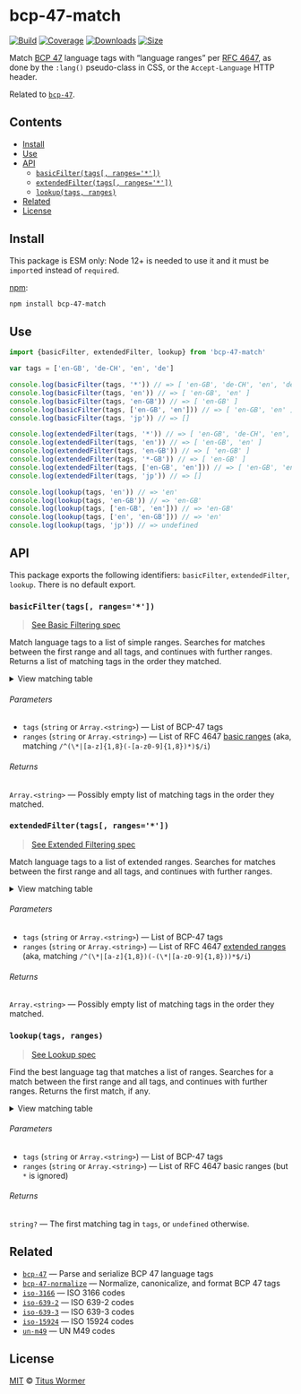 <!--lint disable no-html-->

# bcp-47-match

[![Build][build-badge]][build]
[![Coverage][coverage-badge]][coverage]
[![Downloads][downloads-badge]][downloads]
[![Size][size-badge]][size]

Match [BCP 47][spec] language tags with “language ranges” per [RFC 4647][match],
as done by the `:lang()` pseudo-class in CSS, or the `Accept-Language` HTTP
header.

Related to [`bcp-47`][bcp47].

## Contents

*   [Install](#install)
*   [Use](#use)
*   [API](#api)
    *   [`basicFilter(tags[, ranges='*'])`](#basicfiltertags-ranges)
    *   [`extendedFilter(tags[, ranges='*'])`](#extendedfiltertags-ranges)
    *   [`lookup(tags, ranges)`](#lookuptags-ranges)
*   [Related](#related)
*   [License](#license)

## Install

This package is ESM only: Node 12+ is needed to use it and it must be `import`ed
instead of `require`d.

[npm][]:

```sh
npm install bcp-47-match
```

## Use

```js
import {basicFilter, extendedFilter, lookup} from 'bcp-47-match'

var tags = ['en-GB', 'de-CH', 'en', 'de']

console.log(basicFilter(tags, '*')) // => [ 'en-GB', 'de-CH', 'en', 'de' ]
console.log(basicFilter(tags, 'en')) // => [ 'en-GB', 'en' ]
console.log(basicFilter(tags, 'en-GB')) // => [ 'en-GB' ]
console.log(basicFilter(tags, ['en-GB', 'en'])) // => [ 'en-GB', 'en' ]
console.log(basicFilter(tags, 'jp')) // => []

console.log(extendedFilter(tags, '*')) // => [ 'en-GB', 'de-CH', 'en', 'de' ]
console.log(extendedFilter(tags, 'en')) // => [ 'en-GB', 'en' ]
console.log(extendedFilter(tags, 'en-GB')) // => [ 'en-GB' ]
console.log(extendedFilter(tags, '*-GB')) // => [ 'en-GB' ]
console.log(extendedFilter(tags, ['en-GB', 'en'])) // => [ 'en-GB', 'en' ]
console.log(extendedFilter(tags, 'jp')) // => []

console.log(lookup(tags, 'en')) // => 'en'
console.log(lookup(tags, 'en-GB')) // => 'en-GB'
console.log(lookup(tags, ['en-GB', 'en'])) // => 'en-GB'
console.log(lookup(tags, ['en', 'en-GB'])) // => 'en'
console.log(lookup(tags, 'jp')) // => undefined
```

## API

This package exports the following identifiers: `basicFilter`, `extendedFilter`,
`lookup`.
There is no default export.

### `basicFilter(tags[, ranges='*'])`

> [See Basic Filtering spec](https://tools.ietf.org/html/rfc4647#section-3.3.1)

Match language tags to a list of simple ranges.
Searches for matches between the first range and all tags, and continues
with further ranges.
Returns a list of matching tags in the order they matched.

<details><summary>View matching table</summary>

| Basic Filter | * | de | de-CH | de-DE | de-*-DE | *-CH |
| - | - | - | - | - | - | - |
| de | ✔︎ | ✔︎ | | | | |
| de-CH | ✔︎ | ✔︎ | ✔︎ | | | |
| de-CH-1996 | ✔︎ | ✔︎ | ✔︎ | | | |
| de-DE | ✔︎ | ✔︎ | | ✔︎ | | |
| de-DE-1996 | ✔︎ | ✔︎ | | ✔︎ | | |
| de-DE-x-goethe | ✔︎ | ✔︎ | | ✔︎ | | |
| de-Deva | ✔︎ | ✔︎ | | | | |
| de-Deva-DE | ✔︎ | ✔︎ | | | | |
| de-Latf-DE | ✔︎ | ✔︎ | | | | |
| de-Latn-DE | ✔︎ | ✔︎ | | | | |
| de-Latn-DE-1996 | ✔︎ | ✔︎ | | | | |
| de-x-DE | ✔︎ | ✔︎ | | | | |
| en | ✔︎ | | | | | |
| en-GB | ✔︎ | | | | | |
| zh | ✔︎ | | | | | |
| zh-Hans | ✔︎ | | | | | |
| zh-Hant | ✔︎ | | | | | |

</details>

###### Parameters

*   `tags` (`string` or `Array.<string>`) — List of BCP-47 tags
*   `ranges` (`string` or `Array.<string>`) — List of RFC 4647
    [basic ranges][basic-range]
    (aka, matching `/^(\*|[a-z]{1,8}(-[a-z0-9]{1,8})*)$/i`)

###### Returns

`Array.<string>` — Possibly empty list of matching tags in the order they
matched.

### `extendedFilter(tags[, ranges='*'])`

> [See Extended Filtering spec](https://tools.ietf.org/html/rfc4647#section-3.3.2)

Match language tags to a list of extended ranges.
Searches for matches between the first range and all tags, and continues
with further ranges.

<details><summary>View matching table</summary>

| Extended Filter | * | de | de-CH | de-DE | de-*-DE | *-CH |
| - | - | - | - | - | - | - |
| de | ✔︎ | ✔︎ | | | | |
| de-CH | ✔︎ | ✔︎ | ✔︎ | | | ✔︎ |
| de-CH-1996 | ✔︎ | ✔︎ | ✔︎ | | | ✔︎ |
| de-DE | ✔︎ | ✔︎ | | ✔︎ | ✔︎ | |
| de-DE-1996 | ✔︎ | ✔︎ | | ✔︎ | ✔︎ | |
| de-DE-x-goethe | ✔︎ | ✔︎ | | ✔︎ | ✔︎ | |
| de-Deva | ✔︎ | ✔︎ | | | | |
| de-Deva-DE | ✔︎ | ✔︎ | | ✔︎ | ✔︎ | |
| de-Latf-DE | ✔︎ | ✔︎ | | ✔︎ | ✔︎ | |
| de-Latn-DE | ✔︎ | ✔︎ | | ✔︎ | ✔︎ | |
| de-Latn-DE-1996 | ✔︎ | ✔︎ | | ✔︎ | ✔︎ | |
| de-x-DE | ✔︎ | ✔︎ | | | | |
| en | ✔︎ | | | | | |
| en-GB | ✔︎ | | | | | |
| zh | ✔︎ | | | | | |
| zh-Hans | ✔︎ | | | | | |
| zh-Hant | ✔︎ | | | | | |

</details>

###### Parameters

*   `tags` (`string` or `Array.<string>`) — List of BCP-47 tags
*   `ranges` (`string` or `Array.<string>`) — List of RFC 4647
    [extended ranges][extended-range]
    (aka, matching `/^(\*|[a-z]{1,8})(-(\*|[a-z0-9]{1,8}))*$/i`)

###### Returns

`Array.<string>` — Possibly empty list of matching tags in the order they
matched.

### `lookup(tags, ranges)`

> [See Lookup spec](https://tools.ietf.org/html/rfc4647#section-3.4)

Find the best language tag that matches a list of ranges.
Searches for a match between the first range and all tags, and continues
with further ranges.
Returns the first match, if any.

<details><summary>View matching table</summary>

| Lookup | * | de | de-CH | de-DE | de-*-DE | *-CH |
| - | - | - | - | - | - | - |
| de | | ✔︎︎ | ✔︎︎ | ✔︎ | ✔︎ | ✔︎ |
| de-CH | | | ✔︎ | | | ✔︎ |
| de-CH-1996 | | | | | | ✔︎ |
| de-DE | | | | ✔︎ | | ✔︎ |
| de-DE-1996 | | | | | | ✔︎ |
| de-DE-x-goethe | | | | | | ✔︎ |
| de-Deva | | | | | | ✔︎ |
| de-Deva-DE | | | | | | ✔︎ |
| de-Latf-DE | | | | | | ✔︎ |
| de-Latn-DE | | | | | | ✔︎ |
| de-Latn-DE-1996 | | | | | | ✔︎ |
| de-x-DE | | | | | | ✔︎ |
| en | | | | | | ✔︎ |
| en-GB | | | | | | ✔︎ |
| zh | | | | | | ✔︎ |
| zh-Hans | | | | | | ✔︎ |
| zh-Hant | | | | | | ✔︎ |

</details>

###### Parameters

*   `tags` (`string` or `Array.<string>`) — List of BCP-47 tags
*   `ranges` (`string` or `Array.<string>`) — List of RFC 4647 basic ranges
    (but `*` is ignored)

###### Returns

`string?` — The first matching tag in `tags`, or `undefined` otherwise.

## Related

*   [`bcp-47`](https://github.com/wooorm/bcp-47)
    — Parse and serialize BCP 47 language tags
*   [`bcp-47-normalize`](https://github.com/wooorm/bcp-47-normalize)
    — Normalize, canonicalize, and format BCP 47 tags
*   [`iso-3166`](https://github.com/wooorm/iso-3166)
    — ISO 3166 codes
*   [`iso-639-2`](https://github.com/wooorm/iso-639-2)
    — ISO 639-2 codes
*   [`iso-639-3`](https://github.com/wooorm/iso-639-3)
    — ISO 639-3 codes
*   [`iso-15924`](https://github.com/wooorm/iso-15924)
    — ISO 15924 codes
*   [`un-m49`](https://github.com/wooorm/un-m49)
    — UN M49 codes

## License

[MIT][license] © [Titus Wormer][author]

<!-- Definitions -->

[build-badge]: https://github.com/wooorm/bcp-47-match/workflows/main/badge.svg

[build]: https://github.com/wooorm/bcp-47-match/actions

[coverage-badge]: https://img.shields.io/codecov/c/github/wooorm/bcp-47-match.svg

[coverage]: https://codecov.io/github/wooorm/bcp-47-match

[downloads-badge]: https://img.shields.io/npm/dm/bcp-47-match.svg

[downloads]: https://www.npmjs.com/package/bcp-47-match

[size-badge]: https://img.shields.io/bundlephobia/minzip/bcp-47-match.svg

[size]: https://bundlephobia.com/result?p=bcp-47-match

[npm]: https://docs.npmjs.com/cli/install

[license]: license

[author]: https://wooorm.com

[bcp47]: https://github.com/wooorm/bcp-47

[spec]: https://tools.ietf.org/html/bcp47

[match]: https://tools.ietf.org/html/rfc4647

[basic-range]: https://tools.ietf.org/html/rfc4647#section-2.1

[extended-range]: https://tools.ietf.org/html/rfc4647#section-2.2
